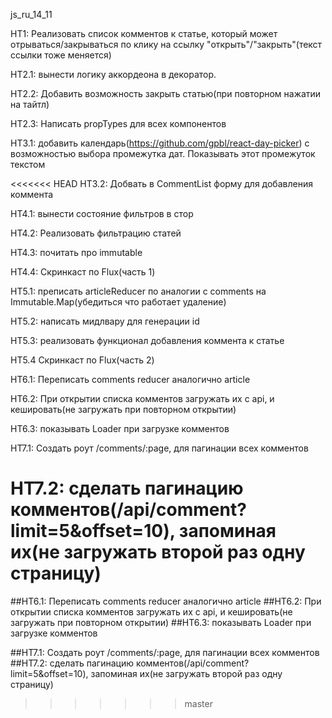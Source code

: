 js_ru_14_11

HT1: Реализовать список комментов к статье, который может отрываться/закрываться по клику на ссылку "открыть"/"закрыть"(текст ссылки тоже меняется)

HT2.1: вынести логику аккордеона в декоратор.

HT2.2: Добавить возможность закрыть статью(при повторном нажатии на тайтл)

HT2.3: Написать propTypes для всех компонентов

HT3.1: добавить календарь(https://github.com/gpbl/react-day-picker) с возможностью выбора промежутка дат. Показывать этот промежуток текстом

<<<<<<< HEAD
HT3.2: Добвать в CommentList форму для добавления коммента

HT4.1: вынести состояние фильтров в стор

HT4.2: Реализовать фильтрацию статей

HT4.3: почитать про immutable

HT4.4: Скринкаст по Flux(часть 1)

HT5.1: преписать articleReducer по аналогии с comments на Immutable.Map(убедиться что работает удаление)

HT5.2: написать мидлвару для генерации id

HT5.3: реализовать функционал добавления коммента к статье

HT5.4 Скринкаст по Flux(часть 2)

HT6.1: Переписать comments reducer аналогично article

HT6.2: При открытии списка комментов загружать их с api, и кешировать(не загружать при повторном открытии)

HT6.3: показывать Loader при загрузке комментов

HT7.1: Создать роут /comments/:page, для пагинации всех комментов

HT7.2: сделать пагинацию комментов(/api/comment?limit=5&offset=10), запоминая их(не загружать второй раз одну страницу)
=======
##HT6.1: Переписать comments reducer аналогично article
##HT6.2: При открытии списка комментов загружать их с api, и кешировать(не загружать при повторном открытии)
##HT6.3: показывать Loader при загрузке комментов

##HT7.1: Создать роут /comments/:page, для пагинации всех комментов
##HT7.2: сделать пагинацию комментов(/api/comment?limit=5&offset=10), запоминая их(не загружать второй раз одну страницу)
>>>>>>> master
